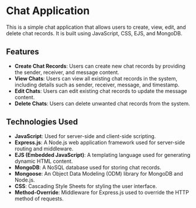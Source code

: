 # Chat Application

This is a simple chat application that allows users to create, view, edit, and delete chat records. It is built using JavaScript, CSS, EJS, and MongoDB.

## Features

- **Create Chat Records**: Users can create new chat records by providing the sender, receiver, and message content.
- **View Chats**: Users can view all existing chat records in the system, including details such as sender, receiver, message, and timestamp.
- **Edit Chats**: Users can edit existing chat records to update the message content.
- **Delete Chats**: Users can delete unwanted chat records from the system.

## Technologies Used

- **JavaScript**: Used for server-side and client-side scripting.
- **Express.js**: A Node.js web application framework used for server-side routing and middleware.
- **EJS (Embedded JavaScript)**: A templating language used for generating dynamic HTML content.
- **MongoDB**: A NoSQL database used for storing chat records.
- **Mongoose**: An Object Data Modeling (ODM) library for MongoDB and Node.js.
- **CSS**: Cascading Style Sheets for styling the user interface.
- **Method-Override**: Middleware for Express.js used to override the HTTP method of requests.


